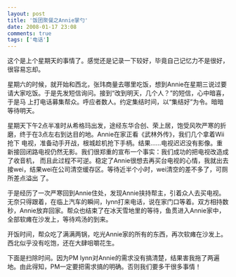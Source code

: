 ```yaml
---
layout: post
title: '饭团聚餐之Annie掌勺'
date: 2008-01-17 23:08
comments: true
tags: ['电话']
---
```


这个是上个星期天的事情了。感觉还是记录一下较好，毕竟自己记忆力不是很好，很容易忘却。

星期六的时候，就开始和西北，张玮商量去哪里吃饭，想到Annie在星期三说过要请大家吃饭。于是先发短信询问。接到“改到明天，几个人？”的短信，心中暗喜，于是马
上打电话募集帮众。呼应者数人。约定集结时间，以“集结好”为令。暗暗等待明天。

星期天下午2点半准时从希格玛出发，途经东华合创、荣上居，饱受风吹严寒的折磨，终于在3点左右到达目的地。Annie在家正看《武林外传》，我们几个拿着Wii抢下
电视，准备动手开战，根城趁机抢下手柄。结果......电视迟迟没有影像。重新接回闭路电视仍然无影。我们很郑重的宣布一个事实：我们成功的把电视改造成了收音机，
而且此过程不可逆。稳定了Annie很想去再买台电视的心情，我就出去接wei，结果wei在公司清空缓存区。等待近半个小时，wei清空的差不多了，可厕所差点溢出
了。

于是经历了一次严寒回到Annie住处，发现Annie挟持帮主，引着众人去买电视。无奈只得跟着，在临上汽车的瞬间，lynn打来电话，说在家门口等着。双方相持数
秒，Annie放弃回家。帮众也结束了在冰天雪地里的等待，鱼贯进入Annie家中，全部软瘫在沙发上，等待鸡汤的到来。

开饭时间，帮众吃了满满两锅，吃光Annie家的所有的东西，再次软瘫在沙发上。西北似乎没有吃饱，还在大肆咀嚼花生。

下面是扫除时间。因为PM lynn对Annie的需求没有搞清楚，结果害我拖了两遍地。由此得知，PM一定要把需求搞的明确。否则我们要多干很多事情！


